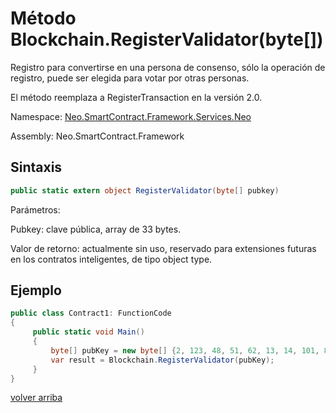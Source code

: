 # Método Blockchain.RegisterValidator(byte[])

Registro para convertirse en una persona de consenso, sólo la operación de registro, puede ser elegida para votar por otras personas.

El método reemplaza a RegisterTransaction en la versión 2.0.

Namespace: [Neo.SmartContract.Framework.Services.Neo](../../AntShares.md)

Assembly: Neo.SmartContract.Framework

## Sintaxis

```c#
public static extern object RegisterValidator(byte[] pubkey)
```

Parámetros:

Pubkey: clave pública, array de 33 bytes.

Valor de retorno: actualmente sin uso, reservado para extensiones futuras en los contratos inteligentes, de tipo object type.

## Ejemplo

```c#
public class Contract1: FunctionCode
{
     public static void Main()
     {
         byte[] pubKey = new byte[] {2, 123, 48, 51, 62, 13, 14, 101, 82, 174, 109, 29, 169, 249, 64, 159, 85, 30, 53, 238, 151, 25, 48, 94, 148, 93, 196, 220, 186, 153, 132, 86, 202};
         var result = Blockchain.RegisterValidator(pubKey);
     }
}
```



[volver arriba](../Blockchain.md)
